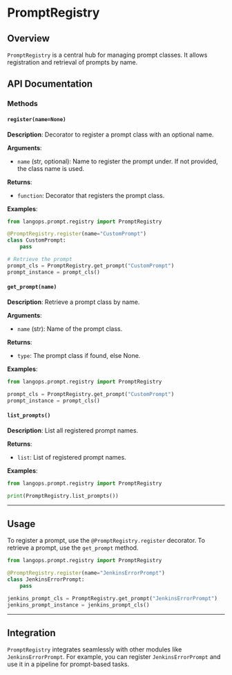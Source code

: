 # PromptRegistry

## Overview

`PromptRegistry` is a central hub for managing prompt classes. It allows registration and retrieval of prompts by name.

## API Documentation

### Methods

#### `register(name=None)`

**Description**: Decorator to register a prompt class with an optional name.

**Arguments**:

- `name` (str, optional): Name to register the prompt under. If not provided, the class name is used.

**Returns**:

- `function`: Decorator that registers the prompt class.

**Examples**:

```python
from langops.prompt.registry import PromptRegistry

@PromptRegistry.register(name="CustomPrompt")
class CustomPrompt:
    pass

# Retrieve the prompt
prompt_cls = PromptRegistry.get_prompt("CustomPrompt")
prompt_instance = prompt_cls()
```

#### `get_prompt(name)`

**Description**: Retrieve a prompt class by name.

**Arguments**:

- `name` (str): Name of the prompt class.

**Returns**:

- `type`: The prompt class if found, else None.

**Examples**:

```python
from langops.prompt.registry import PromptRegistry

prompt_cls = PromptRegistry.get_prompt("CustomPrompt")
prompt_instance = prompt_cls()
```

#### `list_prompts()`

**Description**: List all registered prompt names.

**Returns**:

- `list`: List of registered prompt names.

**Examples**:

```python
from langops.prompt.registry import PromptRegistry

print(PromptRegistry.list_prompts())
```

---

## Usage

To register a prompt, use the `@PromptRegistry.register` decorator. To retrieve a prompt, use the `get_prompt` method.

```python
from langops.prompt.registry import PromptRegistry

@PromptRegistry.register(name="JenkinsErrorPrompt")
class JenkinsErrorPrompt:
    pass

jenkins_prompt_cls = PromptRegistry.get_prompt("JenkinsErrorPrompt")
jenkins_prompt_instance = jenkins_prompt_cls()
```

---

## Integration

`PromptRegistry` integrates seamlessly with other modules like `JenkinsErrorPrompt`. For example, you can register `JenkinsErrorPrompt` and use it in a pipeline for prompt-based tasks.
